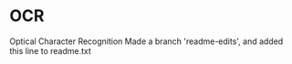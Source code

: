 # OCR
Optical Character Recognition
Made a branch 'readme-edits', and added this line to readme.txt
